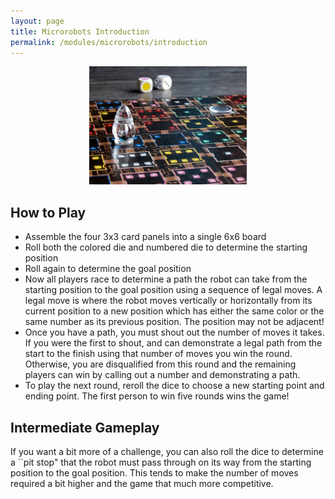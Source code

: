 ```yaml
---
layout: page
title: Microrobots Introduction
permalink: /modules/microrobots/introduction
---
```


<p align="center"><img src="fig/microrobots.jpg" width="50%"/></p>

## How to Play
* Assemble the four 3x3 card panels into a single 6x6 board
* Roll both the colored die and numbered die to determine the starting position
* Roll again to determine the goal position
* Now all players race to determine a path the robot can take from the starting position to the goal position using a sequence of legal moves.  A legal move is where the robot moves vertically or horizontally from its current position to a new position which has either the same color or the same number as its previous position.  The position may not be adjacent!
* Once you have a path, you must shout out the number of moves it takes.  If you were the first to shout, and can demonstrate a legal path from the start to the finish using that number of moves you win the round.  Otherwise, you are disqualified from this round and the remaining players can win by calling out a number and demonstrating a path. 
* To play the next round, reroll the dice to choose a new starting point and ending point.  The first person to  win five rounds wins the game!
## Intermediate Gameplay
If you want a bit more of a challenge, you can also roll the dice to determine a ``pit stop" that the robot must pass through on its way from the starting position to the goal position.   This tends to make the number of moves required a bit higher and the game that much more competitive.  


